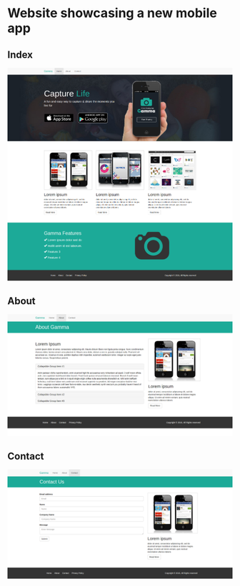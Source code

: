 # Website showcasing a new mobile app

## Index

![Alt text](index.png?raw=true)

## About

![Alt text](about.png?raw=true)

## Contact

![Alt text](contact.png?raw=true)
